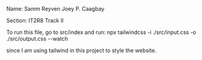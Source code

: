 Name: Samm Reyven Joey P. Caagbay

Section: IT2R8 Track II

To run this file, go to src/index and run:
npx tailwindcss -i ./src/input.css -o ./src/output.css --watch 

since I am using tailwind in this project to style the website.
